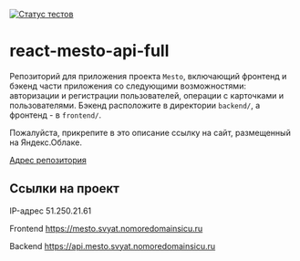 [![Статус тестов](../../actions/workflows/tests.yml/badge.svg)](../../actions/workflows/tests.yml)

# react-mesto-api-full

Репозиторий для приложения проекта `Mesto`, включающий фронтенд и бэкенд части приложения со следующими возможностями: авторизации и регистрации пользователей, операции с карточками и пользователями. Бэкенд расположите в директории `backend/`, а фронтенд - в `frontend/`. 
  
Пожалуйста, прикрепите в это описание ссылку на сайт, размещенный на Яндекс.Облаке.

[Адрес репозитория](https://github.com/SmokySvyat/react-mesto-api-full-gha)

## Ссылки на проект

IP-адрес 51.250.21.61

Frontend https://mesto.svyat.nomoredomainsicu.ru

Backend https://api.mesto.svyat.nomoredomainsicu.ru

